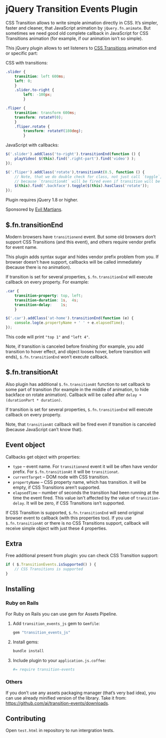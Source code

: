 # jQuery Transition Events Plugin

CSS Transition allows to write simple animation directly in CSS. It’s simpler,
faster and cleaner, that JavaScript animation by `jQuery.fn.animate`.
But sometimes we need good old complete callback in JavaScript for
CSS Transitions animation (for example, if our animation isn’t so simple).

This jQuery plugin allows to set listeners to [CSS Transitions] animation end or
specific part:

CSS with transitions:
```css
.slider {
    transition: left 600ms;
    left: 0;
    }
    .slider.to-right {
        left: -100px;
        }

.fliper {
    transition: transform 600ms;
    transform: rotateY(0);
    }
    .fliper.rotate {
        transform: rotateY(180deg);
        }
```

JavaScript with callbacks:
```js
$('.slider').addClass('to-right').transitionEnd(function () {
    playVideo( $(this).find('.right-part').find('video') );
});

$('.fliper').addClass('rotate'),transitionAt(0.5, function () {
    // Note, that we do double check for class, not just call `toggle`,
    // because `transitionAt` will be fired even if transition will be canceled.
    $(this).find('.backface').toggle($(this).hasClass('rotate'));
});
```

Plugin requires jQuery 1.8 or higher.

Sponsored by [Evil Martians].

[CSS Transitions]: https://developer.mozilla.org/en-US/docs/CSS/Using_CSS_transitions
[Evil Martians]:   http://evilmartians.com/

## $.fn.transitionEnd

Modern browsers have `transitionend` event. But some old browsers don’t support
CSS Transitions (and this event), and others require vendor prefix for
event name.

This plugin adds syntax sugar and hides vendor prefix problem from you.
If browser doesn’t have support, callbacks will be called immediately
(because there is no animation).

If transition is set for several properties, `$.fn.transitionEnd` will execute
callback on every property. For example:

```css
.car {
    transition-property: top, left;
    transition-duration: 1s,  4s;
    transition-delay:    1s;
    }
```

```js
$('.car').addClass('at-home').transitionEnd(function (e) {
    console.log(e.propertyName + ' ' + e.elapsedTime);
});
```

This code will print `"top 1"` and `"left 4"`.

Note, if transition is canceled before finishing (for example, you add
transition to hover effect, and object looses hover, before transition
will ends), `$.fn.transitionEnd` won’t execute callback.

## $.fn.transitionAt

Also plugin has additional `$.fn.transitionAt` function to set callback
to some part of transition (for example in the middle of animation, to hide
backface on rotate animation). Callback will be called after
`delay + (durationPart * duration)`.

If transition is set for several properties, `$.fn.transitionEnd` will execute
callback on every property.

Note, that `transitionAt` callback will be fired even if transition is canceled
(because JavaScript can’t know that).

## Event object

Callbacks get object with properties:
* `type` – event name. For `transitionend` event it will be often have
   vendor prefix. For `$.fn.transitionAt` it will be `transitionat`.
* `currentTarget` – DOM node with CSS transition.
* `propertyName` – CSS property name, which has transition. it will be empty,
  if CSS Transitions aren’t supported.
* `elapsedTime` – number of seconds the transition had been running at the time
  the event fired. This value isn't affected by the value of `transition-delay`.
  It will be zero, if CSS Transitions isn’t supported.

If CSS Transition is supported, `$.fn.transitionEnd` will send original browser
event to callback (with this properties too). If you use `$.fn.transitionAt` or
there is no CSS Transitions support, callback will receive simple object
with just these 4 properties.

## Extra

Free additional present from plugin: you can check CSS Transition support:

```js
if ( $.TransitionEvents.isSupported() ) {
    // CSS Transitions is supported
}
```

## Installing

### Ruby on Rails

For Ruby on Rails you can use gem for Assets Pipeline.

1. Add `transition_events_js` gem to `Gemfile`:

   ```ruby
   gem "transition_events_js"
   ```

2. Install gems:

   ```sh
   bundle install
   ```

3. Include plugin to your `application.js.coffee`:

   ```coffee
   #= require transition-events
   ```

### Others

If you don’t use any assets packaging manager (that’s very bad idea), you can use
already minified version of the library.
Take it from: <https://github.com/ai/transition-events/downloads>.

## Contributing

Open `test.html` in repository to run intergration tests.
